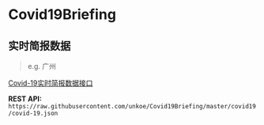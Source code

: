# Covid19Briefing

## 实时简报数据

> e.g. 广州  

[Covid-19实时简报数据接口](https://raw.githubusercontent.com/unkoe/Covid19Briefing/master/covid19/covid-19.json)

**REST API:** `https://raw.githubusercontent.com/unkoe/Covid19Briefing/master/covid19/covid-19.json`

